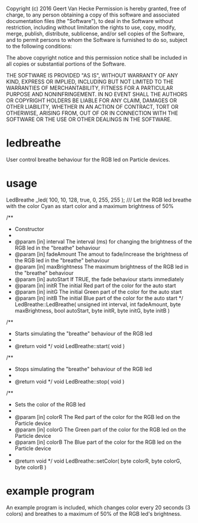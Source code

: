Copyright (c) 2016 Geert Van Hecke
Permission is hereby granted, free of charge, to any person obtaining a copy of this software and associated documentation files (the "Software"), to deal in the Software without restriction, including without limitation the rights to use, copy, modify, merge, publish, distribute, sublicense, and/or sell copies of the Software, and to permit persons to whom the Software is furnished to do so, subject to the following conditions:

The above copyright notice and this permission notice shall be included in all copies or substantial portions of the Software.

THE SOFTWARE IS PROVIDED "AS IS", WITHOUT WARRANTY OF ANY KIND, EXPRESS OR IMPLIED, INCLUDING BUT NOT LIMITED TO THE WARRANTIES OF MERCHANTABILITY, FITNESS FOR A PARTICULAR PURPOSE AND NONINFRINGEMENT. IN NO EVENT SHALL THE AUTHORS OR COPYRIGHT HOLDERS BE LIABLE FOR ANY CLAIM, DAMAGES OR OTHER LIABILITY, WHETHER IN AN ACTION OF CONTRACT, TORT OR OTHERWISE, ARISING FROM, OUT OF OR IN CONNECTION WITH THE SOFTWARE OR THE USE OR OTHER DEALINGS IN THE SOFTWARE.

# ledbreathe
User control breathe behaviour for the RGB led on Particle devices.

# usage
LedBreathe _led( 100, 10, 128, true, 0, 255, 255 ); /// Let the RGB led breathe with the color Cyan as start color and a maximum brightness of 50%

/**
 * Constructor
 *
 * @param [in] interval      The interval (ms) for changing the brightness of the RGB led in the "breathe" behaviour
 * @param [in] fadeAmount    The amout to fade/increase the brightness of the RGB led in the "breathe" behaviour
 * @param [in] maxBrightness The maximum brightness of the RGB led in the "breathe" behaviour
 * @param [in] autoStart     If TRUE, the fade behaviour starts immediately
 * @param [in] initR         The initial Red part of the color for the auto start
 * @param [in] initG         The initial Green part of the color for the auto start
 * @param [in] initB         The initial Blue part of the color for the auto start
 */
LedBreathe::LedBreathe( unsigned int interval, int fadeAmount, byte maxBrightness, bool autoStart, byte initR, byte initG, byte initB )


/**
 * Starts simulating the "breathe" behaviour of the RGB led
 *
 * @return void
 */
void LedBreathe::start( void )


/**
 * Stops simulating the "breathe" behaviour of the RGB led
 *
 * @return void
 */
void LedBreathe::stop( void )


/**
 * Sets the color of the RGB led
 *
 * @param [in] colorR The Red part of the color for the RGB led on the Particle device
 * @param [in] colorG The Green part of the color for the RGB led on the Particle device
 * @param [in] colorB The Blue part of the color for the RGB led on the Particle device
 *
 * @return void
 */
void LedBreathe::setColor( byte colorR, byte colorG, byte colorB )


# example program
An example program is included, which changes color every 20 seconds (3 colors) and breathes to a maximum of 50% of the RGB led's brightness.
